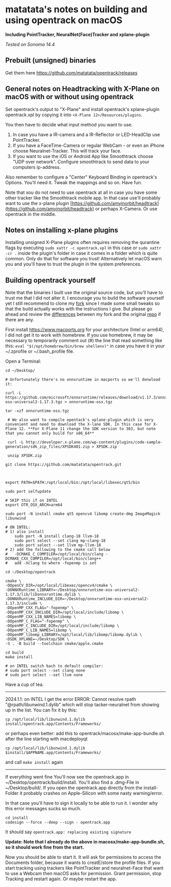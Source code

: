 # matatata's notes on building and using opentrack on macOS

**Including PointTracker, NeuralNet(Face)Tracker and xplane-plugin**

*Tested on Sonoma 14.4*

## Prebuilt (unsigned) binaries

Get them here https://github.com/matatata/opentrack/releases

## General notes on Headtracking with X-Plane on macOS with or without using opentrack

Set opentrack's output to "X-Plane" and install opentrack's xplane-plugin opentrack.xpl by copying it into `<X-Plane 12>/Resources/plugins`.

You then have to decide what input method you want to use.
1. In case you have a IR-camera and a IR-Reflector or LED-HeadClip use PointTracker.
2. If you have a FaceTime-Camera or regular WebCam - or even an iPhone choose Neuralnet-Tracker. This will track your face.
3. If you want to use the iOS or Android App like Smoothtrack choose "UDP over network". Configure smoothtrack to send data to your computers ip-address.

Also remember to configure a "Center" Keyboard Binding in opentrack's Options. You'll need it. Tweak the mappings and so on. Have fun.

Note that xou do not need to use opentrack at all in case you have some other tracker like the Smoothtrack mobile app. In that case use'll probably want to use the x-plane plugin [https://github.com/amyinorbit/headtrack](https://github.com/amyinorbit/headtrack) or perhaps X-Camera. Or use opentrack in the middle.


## Notes on installing x-plane plugins
Installing unsigned X-Plane plugins often requires removing the qurantine flags by executing `sudo xattr -c opentrack.xpl` in this case or `sudo xattr -cr .` inside the plugin's folder in case it comes in a folder which is quite common. Only do that for software you trust! Alternatively let macOS warn you and you'll have to trust the plugin in the system preferences.

## Building opentrack yourself
Note that the binaries I built use the original source code, but you'll have to trust me that I did not alter it. I encourage you to build the software yourself yet I still recommend to clone my [fork](https://github.com/matatata/opentrack) since I made some small tweaks so that the build actually works with the instructions I give. But please go ahead and review the [differences](https://github.com/opentrack/opentrack/compare/master...matatata:opentrack:master) between my fork and the original [repo](https://github.com/opentrack/opentrack) if there are any.

First install https://www.macports.org for your architecture (Intel or arm64), I did not get it to work with homebrew.
If you use homebrew, it may be necessary to temporarily comment out (#) the line that read something like this: `eval "$(/opt/homebrew/bin/brew shellenv)"` in case you have it in your ~/.zprofile or ~/.bash_profile file.

Open a Terminal:

    cd ~/Desktop/
    
    # Unfortunately there's no onnxruntime in macports so we'll donwload it:

    curl -L https://github.com/microsoft/onnxruntime/releases/download/v1.17.3/onnxruntime-osx-universal2-1.17.3.tgz > onnxruntime-osx.tgz
    
    tar -xzf onnxruntime-osx.tgz 

	 # We also want to compile opentack's xplane-plugin which is very convenient and need to download the X-lane SDK. In this case for X-Plane 12. **For X-Plane 11 change the SDK version to 303, but note that you cannot only build for x86_64**
	 
	 curl -L http://developer.x-plane.com/wp-content/plugins/code-sample-generation/sdk_zip_files/XPSDK401.zip > XPSDK.zip
	 
	 unzip XPSDK.zip

    git clone https://github.com/matatata/opentrack.git

    

    export PATH=$PATH:/opt/local/bin:/opt/local/libexec/qt5/bin
    
    sudo port selfupdate
    
    # SKIP this if on INTEL
    export OTR_OSX_ARCH=arm64

    sudo port -N install cmake qt5 opencv4 libomp create-dmg ImageMagick libunwind

    # ON INTEL:
    # 1) also install
    	sudo port -N install clang-18 llvm-18
     	sudo port select --set clang mp-clang-18
        sudo port select --set llvm mp-llvm-18
    # 2) add the following to the cmake call below
    # 	-DCMAKE_C_COMPILER=/opt/local/bin/clang -DCMAKE_CXX_COMPILER=/opt/local/bin/clang++
    #   add -Xclang to where -fopenmp is set
    
    cd ~/Desktop/opentrack
    
    cmake \
	-DOpenCV_DIR=/opt/local/libexec/opencv4/cmake \
	-DONNXRuntime_LIBRARY=~/Desktop/onnxruntime-osx-universal2-1.17.3/lib/libonnxruntime.dylib \
	-DONNXRuntime_INCLUDE_DIR=~/Desktop/onnxruntime-osx-universal2-1.17.3/include \
	-DOpenMP_CXX_FLAG="-fopenmp" \
	-DOpenMP_CXX_INCLUDE_DIR=/opt/local/include/libomp \
	-DOpenMP_CXX_LIB_NAMES=libomp \
	-DOpenMP_C_FLAG="-fopenmp" \
	-DOpenMP_C_INCLUDE_DIR=/opt/local/include/libomp \
	-DOpenMP_C_LIB_NAMES=libomp \
	-DOpenMP_libomp_LIBRARY=/opt/local/lib/libomp/libomp.dylib \
	-DSDK_XPLANE=~/Desktop/SDK \
	-S . -B build --toolchain cmake/apple.cmake
    
    cd build
    make install
    
    # on INTEL switch bach to default compiler:
    # sudo port select --set clang none
    # sudo port select --set llvm none

Have a cup of tea.

--------------
2024.1.1: on INTEL I get the error ERROR: Cannot resolve rpath "@rpath/libunwind.1.dylib" which will stop tacker-neuralnet from showing up in the list. You can fix it by this:

    cp /opt/local/lib/libunwind.1.dylib install/opentrack.app/Contents/Frameworks/

or perhaps even better: add this to opentrack/macosx/make-app-bundle.sh after the line starting with macdeployqt

    cp /opt/local/lib/libunwind.1.dylib $install/$APPNAME.app/Contents/Frameworks/

and call `make install` again

--------------

        
If everything went fine You'll now see the opentrack.app in ~/Desktop/opentrack/build/install. You'll also find a .dmg-File in ~/Desktop/build/. If you open the opentrack.app directly from the install-Folder it probably crashes on Apple-Silicon with some nasty warning/error.

In that case you'll have to sign it locally to be able to run it. I wonder why this error messages sucks so much.

    cd install
    codesign --force --deep --sign - opentrack.app
        
It should say `opentrack.app: replacing existing signature`

**Update: Note that I already do the above in macosx/make-app-bundle.sh, so it should work fine from the start.**
        
Now you should be able to start it. It will ask for permissions to access the Documents folder, because it wants to creatE/store the profile files. If you start tracking using trackers like PointTracker and neuralnet-Face that want to use a Webcam then macOS asks for permission. Grant permission, stop Tracking and restart again. Or maybe restart the app.




  





